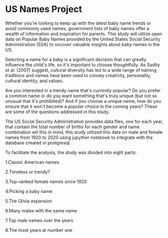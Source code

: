 # US Names Project

Whether you're looking to keep up with the latest baby name trends or avoid commonly used names, government lists of baby names offer a wealth of information and inspiration for parents. This study will utilize open data on Popular Baby Names provided by the United States Social Security Administration (SSA) to uncover valuable insights about baby names in the US.

Selecting a name for a baby is a significant decision that can greatly influence the child's life, so it's important to choose thoughtfully. As Sadity et al. (2007) suggest, cultural diversity has led to a wide range of naming traditions and names have been used to convey creativity, personality, cultural identity, and values.

Are you interested in a trendy name that's currently popular? Do you prefer a common name or do you want something that's truly unique (but not so unusual that it's prohibited)? And if you choose a unique name, how do you ensure that it won't become a popular choice in the coming years? These are some of the questions addressed in this study.

The US Social Security Administration provides data files, one for each year, that contain the total number of births for each gender and name combination wit this in mind, this study utilized this data on male and female names from 1920 to 2020 using jupyther notebook to integrate with the database created in postgresql.

To facilitate the analysis, the study was divided into eight parts:

1.Classic American names

2.Timeless or trendy?

3.Top-ranked female names since 1920

4.Picking a baby name

5.The Olivia expansion

6.Many males with the same name

7.Top male names over the years

8.The most years at number one
